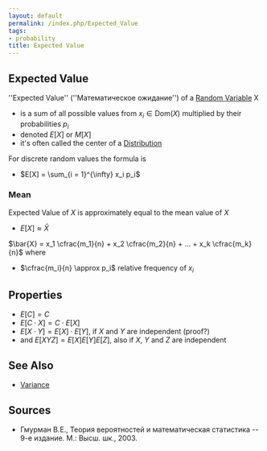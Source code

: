 ```yaml
---
layout: default
permalink: /index.php/Expected_Value
tags:
- probability
title: Expected Value
---
```

## Expected Value
''Expected Value'' (''Математическое ожидание'') of a [Random Variable](Random_Variable) X
- is a sum of all possible values from $x_i \in \text{Dom}(X)$ multiplied by their probabilities $p_i$
- denoted $E[X]$ or $M[X]$
- it's often called the center of a [Distribution](Distribution)

For discrete random values the formula is 
- $E[X] = \sum_{i = 1}^{\infty} x_i p_i$


### Mean
Expected Value of $X$ is approximately equal to the mean value of $X$
- $E[X] \approx \bar{X}$

$\bar{X} = x_1 \cfrac{m_1}{n} + x_2 \cfrac{m_2}{n} + ... + x_k \cfrac{m_k}{n}$ where
- $\cfrac{m_i}{n} \approx p_i$ relative frequency of $x_i$


## Properties
- $E[C] = C$
- $E[C \cdot X] = C \cdot E[X]$
- $E[X \cdot Y] = E[X] \cdot E[Y]$, if $X$ and $Y$ are independent (proof?)
- and $E[XYZ] = E[X] E[Y] E[Z]$, also if $X$, $Y$ and $Z$ are independent


## See Also
- [Variance](Variance)

## Sources
- Гмурман В.Е., Теория вероятностей и математическая статистика -- 9-е издание. М.: Высш. шк., 2003.
